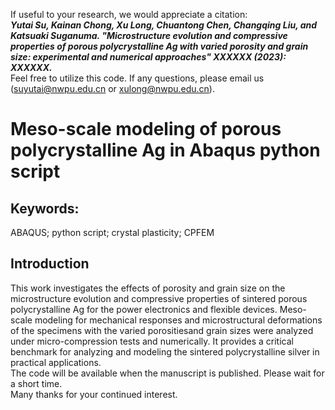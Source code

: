 If useful to your research, we would appreciate a citation:<br>
***Yutai Su, Kainan Chong, Xu Long, Chuantong Chen, Changqing Liu, and Katsuaki Suganuma. 
"Microstructure evolution and compressive properties of porous polycrystalline Ag with varied porosity and grain size: experimental and numerical approaches" 
XXXXXX (2023): XXXXXX.***<br>
Feel free to utilize this code. If any questions, please email us (suyutai@nwpu.edu.cn or xulong@nwpu.edu.cn). <br>

# Meso-scale modeling of porous polycrystalline Ag in Abaqus python script
## Keywords:
ABAQUS; python script; crystal plasticity; CPFEM
## Introduction
This work investigates the effects of porosity and grain size on the microstructure evolution and compressive properties of sintered porous polycrystalline Ag for the power electronics and flexible devices. Meso-scale modeling for mechanical responses and microstructural deformations of the specimens with the varied porositiesand grain sizes were analyzed under micro-compression tests and numerically. It provides a critical benchmark for analyzing and modeling the sintered polycrystalline silver in practical applications.<br>
The code will be available when the manuscript is published. Please wait for a short time.<br>
Many thanks for your continued interest.<br>
